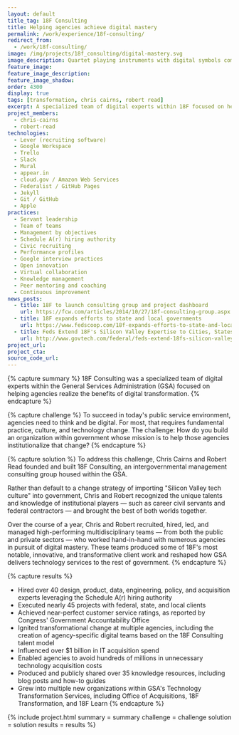 ```yaml
---
layout: default
title_tag: 18F Consulting
title: Helping agencies achieve digital mastery
permalink: /work/experience/18f-consulting/
redirect_from:
  - /work/18f-consulting/
image: /img/projects/18f_consulting/digital-mastery.svg
image_description: Quartet playing instruments with digital symbols coming off as sound waves.
feature_image:
feature_image_description:
feature_image_shadow:
order: 4300
display: true
tags: [transformation, chris cairns, robert read]
excerpt: A specialized team of digital experts within 18F focused on helping government agencies digitally transform.
project_members:
  - chris-cairns
  - robert-read
technologies:
  - Lever (recruiting software)
  - Google Workspace
  - Trello
  - Slack
  - Mural
  - appear.in
  - cloud.gov / Amazon Web Services
  - Federalist / GitHub Pages
  - Jekyll
  - Git / GitHub
  - Apple
practices:
  - Servant leadership
  - Team of teams
  - Management by objectives
  - Schedule A(r) hiring authority
  - Civic recruiting
  - Performance profiles
  - Google interview practices
  - Open innovation
  - Virtual collaboration
  - Knowledge management
  - Peer mentoring and coaching
  - Continuous improvement
news_posts:
  - title: 18F to launch consulting group and project dashboard
    url: https://fcw.com/articles/2014/10/27/18f-consulting-group.aspx
  - title: 18F expands efforts to state and local governments
    url: https://www.fedscoop.com/18f-expands-efforts-to-state-and-local-governments/
  - title: Feds Extend 18F's Silicon Valley Expertise to Cities, States
    url: http://www.govtech.com/federal/feds-extend-18fs-silicon-valley-expertise-to-cities-states.html
project_url:
project_cta:
source_code_url:
---
```


{% capture summary %}
18F Consulting was a specialized team of digital experts within the General
Services Administration (GSA) focused on helping agencies realize the benefits of
digital transformation.
{% endcapture %}

{% capture challenge %}
To succeed in today's public service environment, agencies need to think and be
digital. For most, that requires fundamental practice, culture, and technology change.
The challenge: How do you build an organization within government whose mission is to
help those agencies institutionalize that change?
{% endcapture %}

{% capture solution %}
To address this challenge, Chris Cairns and Robert Read founded and
built 18F Consulting, an intergovernmental management consulting group
housed within the GSA.

Rather than default to a change strategy of importing "Silicon Valley tech culture"
into government, Chris and Robert recognized the unique talents and knowledge of
institutional players — such as career civil servants and federal contractors —
and brought the best of both worlds together.

Over the course of a year, Chris and Robert recruited, hired, led, and managed
high-performing multidisciplinary teams — from both the public and private sectors —
who worked hand-in-hand with numerous agencies in pursuit of digital mastery.
These teams produced some of 18F's most notable, innovative, and transformative
client work and reshaped how GSA delivers technology services to the rest of government.
{% endcapture %}

{% capture results %}
- Hired over 40 design, product, data, engineering, policy, and acquisition experts leveraging the Schedule A(r) hiring authority
- Executed nearly 45 projects with federal, state, and local clients
- Achieved near-perfect customer service ratings, as reported by Congress' Government Accountability Office
- Ignited transformational change at multiple agencies, including the creation of agency-specific digital teams based on the 18F Consulting talent model
- Influenced over $1 billion in IT acquisition spend
- Enabled agencies to avoid hundreds of millions in unnecessary technology acquisition costs
- Produced and publicly shared over 35 knowledge resources, including blog posts and how-to guides
- Grew into multiple new organizations within GSA's Technology Transformation Services, including Office of Acquisitions, 18F Transformation, and 18F Learn
{% endcapture %}

{% include project.html
  summary = summary
  challenge = challenge
  solution = solution
  results = results
%}
